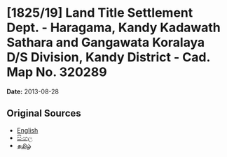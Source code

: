 # [1825/19] Land Title Settlement Dept. - Haragama, Kandy Kadawath Sathara and Gangawata Koralaya D/S Division, Kandy District - Cad. Map No. 320289

**Date:** 2013-08-28

## Original Sources

- [English](https://documents.gov.lk/view/extra-gazettes/2013/8/1825-19_E.pdf)
- [සිංහල](https://documents.gov.lk/view/extra-gazettes/2013/8/1825-19_S.pdf)
- [தமிழ்](https://documents.gov.lk/view/extra-gazettes/2013/8/1825-19_T.pdf)
